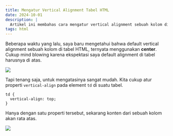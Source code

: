```yaml
---
title: Mengatur Vertical Alignment Tabel HTML
date: 2024-10-01
description: |
  Artikel ini membahas cara mengatur vertical alignment sebuah kolom di tabel HTML agar teks tidak berada di tengah secara otomatis
tags: html
---
```


Beberapa waktu yang lalu, saya baru mengetahui bahwa default vertical alignment sebuah kolom di tabel HTML, ternyata menggunakan  **center**. Cukup mind blowing karena ekspektasi saya default alignment di tabel harusnya di atas.

![](https://www.baguzzzaji.com/wp-content/uploads/2024/10/Screenshot-2024-10-03-at-18.18.15-1024x582.png)

Tapi tenang saja, untuk mengatasinya sangat mudah. Kita cukup atur properti  `vertical-align`  pada element  `td`  di suatu tabel.

```
td {
  vertical-align: top;
}
```

Hanya dengan satu properti tersebut, sekarang konten dari sebuah kolom akan rata atas.

![](https://www.baguzzzaji.com/wp-content/uploads/2024/10/Screenshot-2024-10-03-at-18.33.55-1024x582.png)